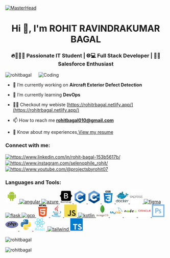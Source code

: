 
[![MasterHead](https://media.giphy.com/headers/salesforce/ZcLcnBDRoGYW.gif)](https://rohitrbagal.netlify.app/)
<h1 align="center">Hi 👋, I'm ROHIT RAVINDRAKUMAR BAGAL</h1>
<h3 align="center">🔥👩‍💻🚀 Passionate IT Student | 🌐💻 Full Stack Developer | 🌈🌟 Salesforce Enthusiast</h3>
<img align="right" alt="Coding" width="400" src="https://media.tenor.com/flflC6GFzO8AAAAM/sultan-alrefaei-programmer.gif">

<p align="left"> <img src="https://komarev.com/ghpvc/?username=rohitbagal&label=Profile%20views&color=0e75b6&style=flat" alt="rohitbagal" /> </p>

- 🔭 I’m currently working on **Aircraft Exterior Defect Detection**

- 🌱 I’m currently learning **DevOps**

- 👨‍💻 Checkout my webiste [https://rohitrbagal.netlify.app/](https://rohitrbagal.netlify.app/)

- 📫 How to reach me **rohitbagal010@gmail.com**

- 📄 Know about my experiences,[View my resume](https://drive.google.com/file/d/190DIvRskF94UOMskAj42oWRbGefC-J5q/view)

<h3 align="left">Connect with me:</h3>
<p align="left">
<a href="https://linkedin.com/in/https://www.linkedin.com/in/rohit-bagal-153b5617b/" target="blank"><img align="center" src="https://media4.giphy.com/media/HQTYdpx1yhxWpugAi2/giphy.gif?cid=6c09b952blgy8hb1w5bahq12ir9jg2nbhhe6ffx22morzbhw&ep=v1_stickers_related&rid=giphy.gif&ct=s" alt="https://www.linkedin.com/in/rohit-bagal-153b5617b/" height="30" width="40" /></a>
<a href="https://instagram.com/https://www.instagram.com/selenophile_rohit/" target="blank"><img align="center" src="https://media0.giphy.com/media/v1.Y2lkPTc5MGI3NjExbGYzOHF6a294aDZ4ZHdidWh3bzZndjFhY205NTJrOW9zaXQxZ2wyNyZlcD12MV9naWZzX3NlYXJjaCZjdD1z/QWpK88H1g9PtmtQly1/giphy.gif" alt="https://www.instagram.com/selenophile_rohit/" height="30" width="40" /></a>
<a href="https://www.youtube.com/c/https://www.youtube.com/@projectsbyrohit07" target="blank"><img align="center" src=https://media1.giphy.com/media/5a3xbeZj7AkqG8197S/200w.gif?cid=790b7611ahfybae25d7idzxw1d8qy2fz7qkr1brei733op9t&ep=v1_gifs_search&rid=200w.gif&ct=s" alt="https://www.youtube.com/@projectsbyrohit07" height="30" width="40" /></a>
</p>

<h3 align="left">Languages and Tools:</h3>
<p align="left"> <a href="https://developer.android.com" target="_blank" rel="noreferrer"> <img src="https://raw.githubusercontent.com/devicons/devicon/master/icons/android/android-original-wordmark.svg" alt="android" width="40" height="40"/> </a> <a href="https://angular.io" target="_blank" rel="noreferrer"> <img src="https://angular.io/assets/images/logos/angular/angular.svg" alt="angular" width="40" height="40"/> </a> <a href="https://azure.microsoft.com/en-in/" target="_blank" rel="noreferrer"> <img src="https://www.vectorlogo.zone/logos/microsoft_azure/microsoft_azure-icon.svg" alt="azure" width="40" height="40"/> </a> <a href="https://getbootstrap.com" target="_blank" rel="noreferrer"> <img src="https://raw.githubusercontent.com/devicons/devicon/master/icons/bootstrap/bootstrap-plain-wordmark.svg" alt="bootstrap" width="40" height="40"/> </a> <a href="https://www.cprogramming.com/" target="_blank" rel="noreferrer"> <img src="https://raw.githubusercontent.com/devicons/devicon/master/icons/c/c-original.svg" alt="c" width="40" height="40"/> </a> <a href="https://www.w3schools.com/cpp/" target="_blank" rel="noreferrer"> <img src="https://raw.githubusercontent.com/devicons/devicon/master/icons/cplusplus/cplusplus-original.svg" alt="cplusplus" width="40" height="40"/> </a> <a href="https://www.w3schools.com/css/" target="_blank" rel="noreferrer"> <img src="https://raw.githubusercontent.com/devicons/devicon/master/icons/css3/css3-original-wordmark.svg" alt="css3" width="40" height="40"/> </a> <a href="https://www.docker.com/" target="_blank" rel="noreferrer"> <img src="https://raw.githubusercontent.com/devicons/devicon/master/icons/docker/docker-original-wordmark.svg" alt="docker" width="40" height="40"/> </a> <a href="https://expressjs.com" target="_blank" rel="noreferrer"> <img src="https://raw.githubusercontent.com/devicons/devicon/master/icons/express/express-original-wordmark.svg" alt="express" width="40" height="40"/> </a> <a href="https://www.figma.com/" target="_blank" rel="noreferrer"> <img src="https://www.vectorlogo.zone/logos/figma/figma-icon.svg" alt="figma" width="40" height="40"/> </a> <a href="https://flask.palletsprojects.com/" target="_blank" rel="noreferrer"> <img src="https://www.vectorlogo.zone/logos/pocoo_flask/pocoo_flask-icon.svg" alt="flask" width="40" height="40"/> </a> <a href="https://cloud.google.com" target="_blank" rel="noreferrer"> <img src="https://www.vectorlogo.zone/logos/google_cloud/google_cloud-icon.svg" alt="gcp" width="40" height="40"/> </a> <a href="https://www.w3.org/html/" target="_blank" rel="noreferrer"> <img src="https://raw.githubusercontent.com/devicons/devicon/master/icons/html5/html5-original-wordmark.svg" alt="html5" width="40" height="40"/> </a> <a href="https://www.java.com" target="_blank" rel="noreferrer"> <img src="https://raw.githubusercontent.com/devicons/devicon/master/icons/java/java-original.svg" alt="java" width="40" height="40"/> </a> <a href="https://developer.mozilla.org/en-US/docs/Web/JavaScript" target="_blank" rel="noreferrer"> <img src="https://raw.githubusercontent.com/devicons/devicon/master/icons/javascript/javascript-original.svg" alt="javascript" width="40" height="40"/> </a> <a href="https://kotlinlang.org" target="_blank" rel="noreferrer"> <img src="https://www.vectorlogo.zone/logos/kotlinlang/kotlinlang-icon.svg" alt="kotlin" width="40" height="40"/> </a> <a href="https://www.mongodb.com/" target="_blank" rel="noreferrer"> <img src="https://raw.githubusercontent.com/devicons/devicon/master/icons/mongodb/mongodb-original-wordmark.svg" alt="mongodb" width="40" height="40"/> </a> <a href="https://www.mysql.com/" target="_blank" rel="noreferrer"> <img src="https://raw.githubusercontent.com/devicons/devicon/master/icons/mysql/mysql-original-wordmark.svg" alt="mysql" width="40" height="40"/> </a> <a href="https://nodejs.org" target="_blank" rel="noreferrer"> <img src="https://raw.githubusercontent.com/devicons/devicon/master/icons/nodejs/nodejs-original-wordmark.svg" alt="nodejs" width="40" height="40"/> </a> <a href="https://www.oracle.com/" target="_blank" rel="noreferrer"> <img src="https://raw.githubusercontent.com/devicons/devicon/master/icons/oracle/oracle-original.svg" alt="oracle" width="40" height="40"/> </a> <a href="https://www.photoshop.com/en" target="_blank" rel="noreferrer"> <img src="https://raw.githubusercontent.com/devicons/devicon/master/icons/photoshop/photoshop-line.svg" alt="photoshop" width="40" height="40"/> </a> <a href="https://www.php.net" target="_blank" rel="noreferrer"> <img src="https://raw.githubusercontent.com/devicons/devicon/master/icons/php/php-original.svg" alt="php" width="40" height="40"/> </a> <a href="https://www.python.org" target="_blank" rel="noreferrer"> <img src="https://raw.githubusercontent.com/devicons/devicon/master/icons/python/python-original.svg" alt="python" width="40" height="40"/> </a> <a href="https://reactjs.org/" target="_blank" rel="noreferrer"> <img src="https://raw.githubusercontent.com/devicons/devicon/master/icons/react/react-original-wordmark.svg" alt="react" width="40" height="40"/> </a> <a href="https://tailwindcss.com/" target="_blank" rel="noreferrer"> <img src="https://www.vectorlogo.zone/logos/tailwindcss/tailwindcss-icon.svg" alt="tailwind" width="40" height="40"/> </a> <a href="https://www.typescriptlang.org/" target="_blank" rel="noreferrer"> <img src="https://raw.githubusercontent.com/devicons/devicon/master/icons/typescript/typescript-original.svg" alt="typescript" width="40" height="40"/> </a> </p>

<p><img align="center" src="https://github-readme-stats.vercel.app/api/top-langs?username=rohitbagal&show_icons=true&locale=en&layout=compact" alt="rohitbagal" /></p>

<p><img align="center" src="https://github-readme-streak-stats.herokuapp.com/?user=rohitbagal&" alt="rohitbagal" /></p>
